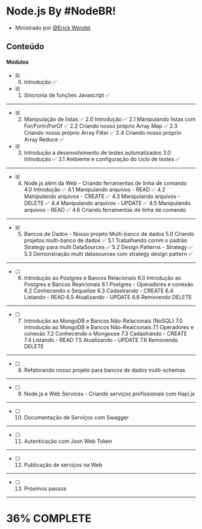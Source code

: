 # Node.js By #NodeBR!
 - Ministrado por [@Erick Wendel](https://github.com/ErickWendel)

## Conteúdo <a name = "content"></a>
#### Módulos
- [x] 0. Introdução ✅
- [x] 1. Sincronia de funções Javascript ✅
---
- [x] 2. Manipulação de listas ✅
2.0 Introdução ✅
2.1 Manipulando listas com For/ForIn/ForOf ✅
2.2 Criando nosso próprio Array Map ✅
2.3 Criando nosso próprio Array Filter ✅
2.4 Criando nosso próprio Array Reduce ✅
- [x] 3. Introdução a desenvolvimento de testes automatizados 
3.0 Introdução ✅
3.1 Ambiente e configuração do ciclo de testes ✅
---
- [x] 4. Node.js além da Web - Criando ferramentas de linha de comando 
4.0 Introdução ✅
4.1 Manipulando arquivos - READ ✅
4.2 Manipulando arquivos - CREATE ✅
4.3 Manipulando arquivos - DELETE ✅
4.4 Manipulando arquivos - UPDATE ✅
4.5 Manipulando arquivos - READ ✅
4.6 Criando ferramentas de linha de comando
---
- [x] 5. Bancos de Dados - Nosso projeto Multi-banco de dados
5.0 Criando projetos multi-banco de dados  ✅
5.1 Trabalhando comm o padrão Strategy para multi DataSources ✅
5.2 Design Patterns - Strategy ✅
5.3 Demonstração multi datasources com strategy design pattern ✅
---
- [ ] 6. Introdução ao Postgres e Bancos Relacionais
6.0 Introdução ao Postgres e Bancos Realcionais
6.1 Postgres - Operadores e conexão
6.2 Conhecendo o Sequelize
6.3 Cadastrando - CREATE
6.4 Listando - READ
6.5 Atualizando - UPDATE
6.6 Removendo DELETE

---
- [ ] 7. Introdução ao MongoDB e Bancos Não-Relacionais (NoSQL)
7.0 Introdução ao MongoDB e Bancos Não-Realcionais
7.1 Operadores e conexão
7.2 Conhecendo o Mongoose
7.3 Cadastrando - CREATE
7.4 Listando - READ
7.5 Atualizando - UPDATE
7.6 Removendo DELETE
---
- [ ] 8. Refatorando nosso projeto para bancos de dados multi-schemas
---
- [ ] 9. Node.js e Web Services - Criando serviços profissionais com Hapi.js
---
- [ ] 10. Documentação de Serviços com Swagger
---
- [ ] 11. Autenticação com Json Web Token
---
- [ ] 12. Publicação de serviços na Web
---
- [ ] 13. Próximos passos
---
<b>

<h1>36% COMPLETE </h1>

</b>